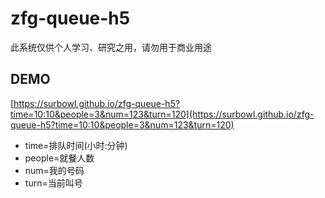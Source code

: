 # zfg-queue-h5
此系统仅供个人学习、研究之用，请勿用于商业用途

## DEMO
[https://surbowl.github.io/zfg-queue-h5?time=10:10&people=3&num=123&turn=120](https://surbowl.github.io/zfg-queue-h5?time=10:10&people=3&num=123&turn=120)
- time=排队时间(小时:分钟)
- people=就餐人数
- num=我的号码
- turn=当前叫号
